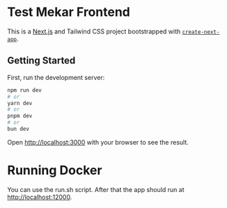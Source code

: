 # Test Mekar Frontend

This is a [Next.js](https://nextjs.org) and Tailwind CSS project bootstrapped with [`create-next-app`](https://nextjs.org/docs/app/api-reference/cli/create-next-app).

## Getting Started

First, run the development server:

```bash
npm run dev
# or
yarn dev
# or
pnpm dev
# or
bun dev
```

Open [http://localhost:3000](http://localhost:3000) with your browser to see the result.

# Running Docker
You can use the run.sh script. After that the app should run at [http://localhost:12000](http://localhost:12000).